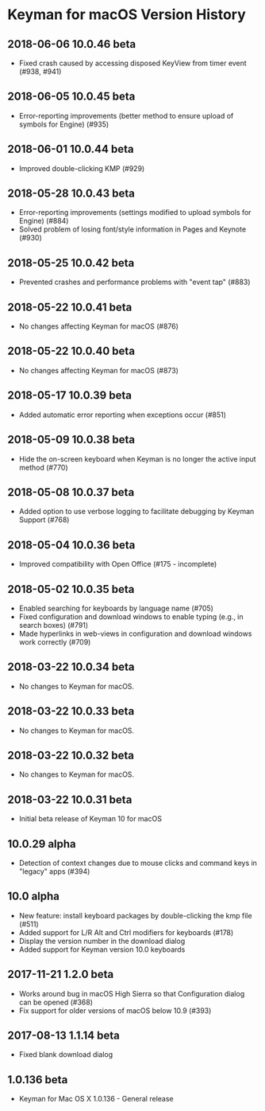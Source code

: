 # Keyman for macOS Version History

## 2018-06-06 10.0.46 beta
* Fixed crash caused by accessing disposed KeyView from timer event (#938, #941)

## 2018-06-05 10.0.45 beta
* Error-reporting improvements (better method to ensure upload of symbols for Engine) (#935)

## 2018-06-01 10.0.44 beta
* Improved double-clicking KMP (#929)

## 2018-05-28 10.0.43 beta
* Error-reporting improvements (settings modified to upload symbols for Engine) (#884)
* Solved problem of losing font/style information in Pages and Keynote (#930)

## 2018-05-25 10.0.42 beta
* Prevented crashes and performance problems with "event tap" (#883)

## 2018-05-22 10.0.41 beta
* No changes affecting Keyman for macOS (#876)

## 2018-05-22 10.0.40 beta
* No changes affecting Keyman for macOS (#873)

## 2018-05-17 10.0.39 beta
* Added automatic error reporting when exceptions occur (#851)

## 2018-05-09 10.0.38 beta
* Hide the on-screen keyboard when Keyman is no longer the active input method (#770)

## 2018-05-08 10.0.37 beta
* Added option to use verbose logging to facilitate debugging by Keyman Support (#768)

## 2018-05-04 10.0.36 beta
* Improved compatibility with Open Office (#175 - incomplete)

## 2018-05-02 10.0.35 beta
* Enabled searching for keyboards by language name (#705)
* Fixed configuration and download windows to enable typing (e.g., in search boxes) (#791)
* Made hyperlinks in web-views in configuration and download windows work correctly (#709)

## 2018-03-22 10.0.34 beta
* No changes to Keyman for macOS.

## 2018-03-22 10.0.33 beta
* No changes to Keyman for macOS.

## 2018-03-22 10.0.32 beta
* No changes to Keyman for macOS.

## 2018-03-22 10.0.31 beta
* Initial beta release of Keyman 10 for macOS

## 10.0.29 alpha
* Detection of context changes due to mouse clicks and command keys in "legacy" apps (#394)

## 10.0 alpha
* New feature: install keyboard packages by double-clicking the kmp file (#511)
* Added support for L/R Alt and Ctrl modifiers for keyboards (#178)
* Display the version number in the download dialog
* Added support for Keyman version 10.0 keyboards

## 2017-11-21 1.2.0 beta
* Works around bug in macOS High Sierra so that Configuration dialog can be opened (#368)
* Fix support for older versions of macOS below 10.9 (#393)

## 2017-08-13 1.1.14 beta
* Fixed blank download dialog

## 1.0.136 beta
* Keyman for Mac OS X 1.0.136 - General release